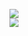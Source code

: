 [![](https://img.shields.io/badge/Made%20With-Github%20Spray-lightgrey.svg?style=for-the-badge&logo=github)](https://github.com/Annihil/github-spray#15652)  
[![](https://i.imgur.com/2DrTn0Z.gif)](https://github.com/Annihil/github-spray)
